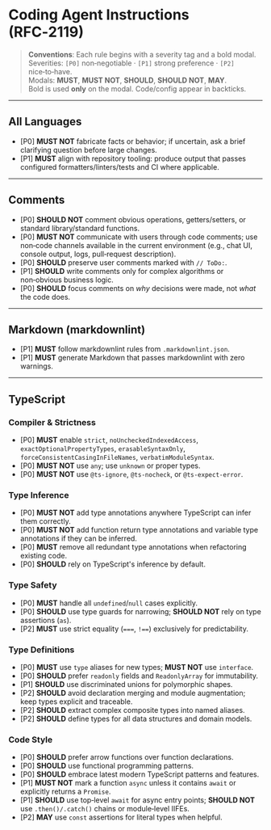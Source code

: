 # Coding Agent Instructions (RFC‑2119)

> **Conventions**: Each rule begins with a severity tag and a bold modal.  
> Severities: `[P0]` non‑negotiable · `[P1]` strong preference · `[P2]` nice‑to‑have.  
> Modals: **MUST**, **MUST NOT**, **SHOULD**, **SHOULD NOT**, **MAY**.  
> Bold is used **only** on the modal. Code/config appear in backticks.

---

## All Languages

- [P0] **MUST NOT** fabricate facts or behavior; if uncertain, ask a brief clarifying question
  before large changes.
- [P1] **MUST** align with repository tooling: produce output that passes configured
  formatters/linters/tests and CI where applicable.

---

## Comments

- [P0] **SHOULD NOT** comment obvious operations, getters/setters, or standard library/standard
  functions.
- [P0] **MUST NOT** communicate with users through code comments; use non‑code channels available in
  the current environment (e.g., chat UI, console output, logs, pull‑request description).
- [P0] **SHOULD** preserve user comments marked with `// ToDo:`.
- [P1] **SHOULD** write comments only for complex algorithms or non‑obvious business logic.
- [P0] **SHOULD** focus comments on _why_ decisions were made, not _what_ the code does.

---

## Markdown (markdownlint)

- [P1] **MUST** follow markdownlint rules from `.markdownlint.json`.
- [P1] **MUST** generate Markdown that passes markdownlint with zero warnings.

---

## TypeScript

### Compiler & Strictness

- [P0] **MUST** enable `strict`, `noUncheckedIndexedAccess`, `exactOptionalPropertyTypes`,
  `erasableSyntaxOnly`, `forceConsistentCasingInFileNames`, `verbatimModuleSyntax`.
- [P0] **MUST NOT** use `any`; use `unknown` or proper types.
- [P0] **MUST NOT** use `@ts-ignore`, `@ts-nocheck`, or `@ts-expect-error`.

### Type Inference

- [P0] **MUST NOT** add type annotations anywhere TypeScript can infer them correctly.
- [P0] **MUST NOT** add function return type annotations and variable type annotations if they can
  be inferred.
- [P0] **MUST** remove all redundant type annotations when refactoring existing code.
- [P0] **SHOULD** rely on TypeScript's inference by default.

### Type Safety

- [P0] **MUST** handle all `undefined`/`null` cases explicitly.
- [P0] **SHOULD** use type guards for narrowing; **SHOULD NOT** rely on type assertions (`as`).
- [P2] **MUST** use strict equality (`===`, `!==`) exclusively for predictability.

### Type Definitions

- [P0] **MUST** use `type` aliases for new types; **MUST NOT** use `interface`.
- [P0] **SHOULD** prefer `readonly` fields and `ReadonlyArray` for immutability.
- [P1] **SHOULD** use discriminated unions for polymorphic shapes.
- [P2] **SHOULD** avoid declaration merging and module augmentation; keep types explicit and
  traceable.
- [P2] **SHOULD** extract complex composite types into named aliases.
- [P2] **SHOULD** define types for all data structures and domain models.

### Code Style

- [P0] **SHOULD** prefer arrow functions over function declarations.
- [P0] **SHOULD** use functional programming patterns.
- [P0] **SHOULD** embrace latest modern TypeScript patterns and features.
- [P1] **MUST NOT** mark a function `async` unless it contains `await` or explicitly returns a
  `Promise`.
- [P1] **SHOULD** use top‑level `await` for async entry points; **SHOULD NOT** use
  `.then()/.catch()` chains or module‑level IIFEs.
- [P2] **MAY** use `const` assertions for literal types when helpful.
